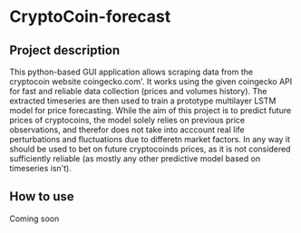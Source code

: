 # CryptoCoin-forecast

## Project description
This python-based GUI application allows scraping data from the cryptocoin website coingecko.com'. It works using the given coingecko API for fast and reliable data collection (prices and volumes history). The extracted timeseries are then used to train a prototype multilayer LSTM model for price forecasting. While the aim of this project is to predict future prices of cryptocoins, the model solely relies on previous price observations, and therefor does not take into acccount real life perturbations and fluctuations due to differetn market factors. In any way it should be used to bet on future cryptocoinds prices, as it is not considered sufficiently reliable (as mostly any other predictive model based on timeseries isn't).

## How to use
Coming soon
